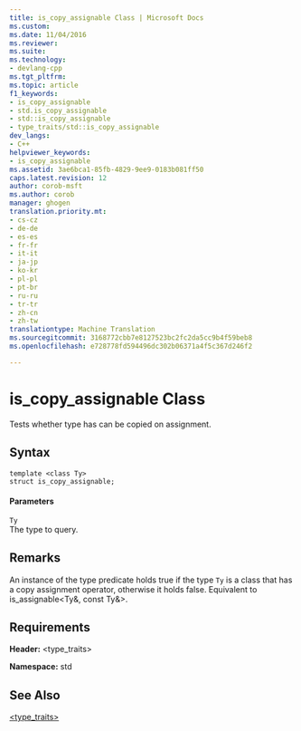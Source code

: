 ```yaml
---
title: is_copy_assignable Class | Microsoft Docs
ms.custom: 
ms.date: 11/04/2016
ms.reviewer: 
ms.suite: 
ms.technology:
- devlang-cpp
ms.tgt_pltfrm: 
ms.topic: article
f1_keywords:
- is_copy_assignable
- std.is_copy_assignable
- std::is_copy_assignable
- type_traits/std::is_copy_assignable
dev_langs:
- C++
helpviewer_keywords:
- is_copy_assignable
ms.assetid: 3ae6bca1-85fb-4829-9ee9-0183b081ff50
caps.latest.revision: 12
author: corob-msft
ms.author: corob
manager: ghogen
translation.priority.mt:
- cs-cz
- de-de
- es-es
- fr-fr
- it-it
- ja-jp
- ko-kr
- pl-pl
- pt-br
- ru-ru
- tr-tr
- zh-cn
- zh-tw
translationtype: Machine Translation
ms.sourcegitcommit: 3168772cbb7e8127523bc2fc2da5cc9b4f59beb8
ms.openlocfilehash: e728778fd594496dc302b06371a4f5c367d246f2

---
```

# is_copy_assignable Class
Tests whether type has can be copied on assignment.  
  
## Syntax  
  
```
template <class Ty>
struct is_copy_assignable;
```  
  
#### Parameters  
 `Ty`  
 The type to query.  
  
## Remarks  
 An instance of the type predicate holds true if the type `Ty` is a class that has a copy assignment operator, otherwise it holds false. Equivalent to is_assignable\<Ty&, const Ty&>.  
  
## Requirements  
 **Header:** <type_traits>  
  
 **Namespace:** std  
  
## See Also  
 [<type_traits>](../standard-library/type-traits.md)






<!--HONumber=Jan17_HO1-->


